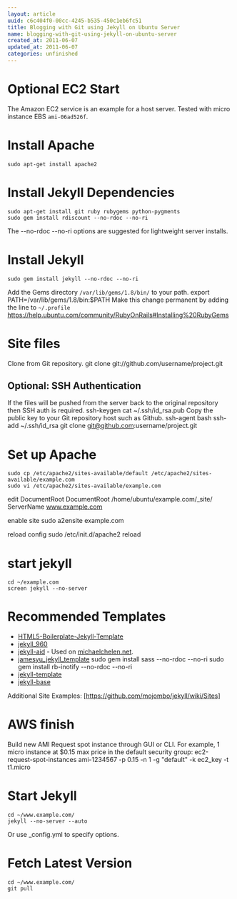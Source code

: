 ```yaml
---
layout: article
uuid: c6c404f0-00cc-4245-b535-450c1eb6fc51
title: Blogging with Git using Jekyll on Ubuntu Server
name: blogging-with-git-using-jekyll-on-ubuntu-server
created_at: 2011-06-07
updated_at: 2011-06-07
categories: unfinished
---
```


# Optional EC2 Start
The Amazon EC2 service is an example for a host server.
Tested with micro instance EBS `ami-06ad526f`.

# Install Apache
    sudo apt-get install apache2

# Install Jekyll Dependencies
    sudo apt-get install git ruby rubygems python-pygments
    sudo gem install rdiscount --no-rdoc --no-ri
The --no-rdoc --no-ri options are suggested for lightweight server installs.

# Install Jekyll
    sudo gem install jekyll --no-rdoc --no-ri
Add the Gems directory `/var/lib/gems/1.8/bin/` to your path.
    export PATH=/var/lib/gems/1.8/bin:$PATH
Make this change permanent by adding the line to `~/.profile`
https://help.ubuntu.com/community/RubyOnRails#Installing%20RubyGems

# Site files
Clone from Git repository.
    git clone git://github.com/username/project.git
    
## Optional: SSH Authentication
If the files will be pushed from the server back to the original repository then SSH auth is required. 
    ssh-keygen
    cat ~/.ssh/id_rsa.pub
Copy the public key to your Git repository host such as Github.
    ssh-agent bash
    ssh-add ~/.ssh/id_rsa
    git clone git@github.com:username/project.git

# Set up Apache
    sudo cp /etc/apache2/sites-available/default /etc/apache2/sites-available/example.com
    sudo vi /etc/apache2/sites-available/example.com

edit DocumentRoot
    DocumentRoot /home/ubuntu/example.com/_site/
    ServerName www.example.com

enable site
    sudo a2ensite example.com

reload config
    sudo /etc/init.d/apache2 reload


# start jekyll

    cd ~/example.com
    screen jekyll --no-server

# Recommended Templates
- [HTML5-Boilerplate-Jekyll-Template](https://github.com/bobschi/HTML5-Boilerplate-Jekyll-Template)
- [jekyll_960](https://github.com/btbytes/jekyll_960)
- [jekyll-aid](https://github.com/coolaj86/jekyll-aid/) - Used on [michaelchelen.net](michaelchelen.net).
- [jamesyu_jekyll_template](https://github.com/jamesyu/jamesyu_jekyll_template)
        sudo gem install sass --no-rdoc --no-ri
        sudo gem install rb-inotify --no-rdoc --no-ri
- [jekyll-template](https://github.com/tedkulp/jekyll-template)
- [jekyll-base](https://github.com/raphinou/jekyll-base)


Additional Site Examples: [https://github.com/mojombo/jekyll/wiki/Sites]


# AWS finish

Build new AMI
Request spot instance through GUI or CLI.
For example, 1 micro instance at $0.15 max price in the default security group:
    ec2-request-spot-instances ami-1234567 -p 0.15 -n 1 -g "default" -k ec2_key -t t1.micro

# Start Jekyll
    cd ~/www.example.com/
    jekyll --no-server --auto
Or use _config.yml to specify options.

# Fetch Latest Version
    cd ~/www.example.com/
    git pull
